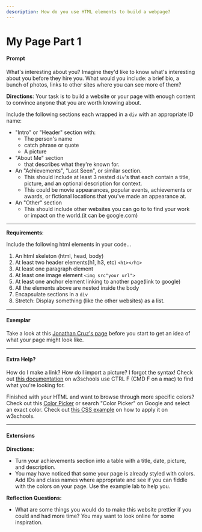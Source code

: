```yaml
---
description: How do you use HTML elements to build a webpage?
---
```


#  My Page Part 1


#### Prompt

What's interesting about you? Imagine they'd like to know what's interesting about you before they hire you. What would you include: a brief bio, a bunch of photos, links to other sites where you can see more of them?

**Directions**: Your task is to build a website or your page with enough content to convince anyone that you are  worth knowing about.

Include the following sections each wrapped in a `div` with an appropriate ID name:

* "Intro" or "Header" section with:
  * The person's name
  * catch phrase or quote
  * A picture
* "About Me" section
  * that describes what they're known for.
* An "Achievements", "Last Seen", or similar section.
  * This should include at least 3 nested `div`'s that each contain a title, picture, and an optional description for context.
  * This could be movie appearances, popular events, achievements or awards, or fictional locations that you've made an appearance at.
* An "Other" section
  * This should include other websites you can go to to find your work or impact on the world.(it can be google.com)

---

**Requirements**:

Include the following html elements in your code...

1. An html skeleton (html, head, body)
2. At least two header elements(h1, h3, etc) `<h1></h1>`
3. At least one paragraph element
4. At least one image element `<img src"your url">`
5. At least one anchor element linking to another page(link to google)
6. All the elements above are nested inside the body
7. Encapsulate sections in a `div`
8. Stretch: Display something (like the other websites) as a list.

---

#### Exemplar

Take a look at this [Jonathan Cruz's page](https://codepen.io/jamilton08/pen/KwPMBaL) before you start to get an idea of what your  page might look like.

---

#### Extra Help?

How do I make a link? How do I import a picture? I forgot the syntax! Check out [this documentation](https://www.w3schools.com/tags/ref\_byfunc.asp) on w3schools use CTRL F (CMD F on a mac) to find what you're looking for.

Finished with your HTML and want to browse through more specific colors? Check out this [Color Picker](https://www.google.com/search?q=color+picker\&rlz=1C5CHFA\_enUS1002US1002\&oq=color+picker\&aqs=chrome.0.69i59j0i131i433i512l2j0i433i512j0i131i433i512j69i60j69i61j69i60.1520j0j7\&sourceid=chrome\&ie=UTF-8) or search "Color Picker" on Google and select an exact color. Check out [this CSS example](https://www.w3schools.com/cssref/tryit.asp?filename=trycss\_text\_background) on how to apply it on w3schools.

---

#### Extensions

**Directions**:

* Turn your achievements section into a table with a title, date, picture, and description.
* You may have noticed that some your page is already styled with colors. Add IDs and class names where appropriate and see if you can fiddle with the colors on your page. Use the example lab to help you.

**Reflection Questions:**

* What are some things you would do to make this website prettier if you could and had more time? You may want to look online for some inspiration.
